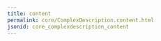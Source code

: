 ```yaml
---
title: content
permalink: core/ComplexDescription.content.html
jsonid: core_complexdescription_content
---
```

